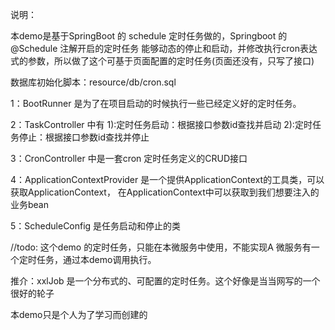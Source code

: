 说明：

  本demo是基于SpringBoot 的 schedule 定时任务做的，Springboot 的 @Schedule 注解开启的定时任务
  能够动态的停止和启动，并修改执行cron表达式的参数，所以做了这个可基于页面配置的定时任务(页面还没有，只写了接口)
  
  数据库初始化脚本：resource/db/cron.sql
  
  1：BootRunner 是为了在项目启动的时候执行一些已经定义好的定时任务。
  
  2：TaskController 中有
    1):定时任务启动：根据接口参数id查找并启动
    2):定时任务停止：根据接口参数id查找并停止
    
  3：CronController 中是一套cron 定时任务定义的CRUD接口
  
  4：ApplicationContextProvider 是一个提供ApplicationContext的工具类，可以获取ApplicationContext，
     在ApplicationContext中可以获取到我们想要注入的业务bean
     
  5：ScheduleConfig 是任务启动和停止的类

//todo:
  这个demo 的定时任务，只能在本微服务中使用，不能实现A 微服务有一个定时任务，通过本demo调用执行。
  
  推介：xxlJob 是一个分布式的、可配置的定时任务。这个好像是当当网写的一个很好的轮子
  
  本demo只是个人为了学习而创建的
